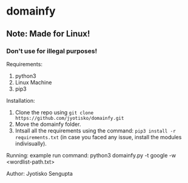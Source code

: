 # domainfy

## Note: Made for Linux!
### Don't use for illegal purposes!

Requirements:
  1. python3
  2. Linux Machine
  3. pip3

Installation:
  1. Clone the repo using `git clone https://github.com/jyotisko/domainfy.git`  
  2. Move the domainfy folder.
  3. Intsall all the requirements using the command: `pip3 install -r requirements.txt` (in case you faced any issue, install the modules indivisually).

Running:
  example run command: python3 domainfy.py -t google -w <wordlist-path.txt>
  
Author: Jyotisko Sengupta
